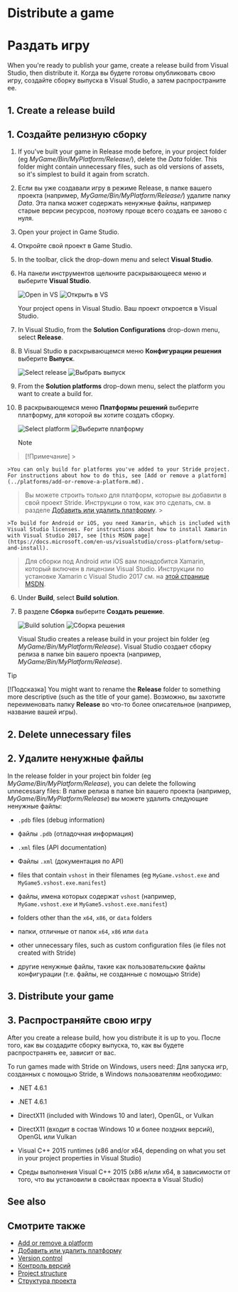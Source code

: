 # Distribute a game
# Раздать игру

When you're ready to publish your game, create a release build from Visual Studio, then distribute it.
Когда вы будете готовы опубликовать свою игру, создайте сборку выпуска в Visual Studio, а затем распространите ее.

## 1. Create a release build
## 1. Создайте релизную сборку

1. If you've built your game in Release mode before, in your project folder (eg *MyGame/Bin/MyPlatform/Release/*), delete the *Data* folder. This folder might contain unnecessary files, such as old versions of assets, so it's simplest to build it again from scratch.
1. Если вы уже создавали игру в режиме Release, в папке вашего проекта (например, *MyGame/Bin/MyPlatform/Release/*) удалите папку *Data*.  Эта папка может содержать ненужные файлы, например старые версии ресурсов, поэтому проще всего создать ее заново с нуля.

2. Open your project in Game Studio.
2. Откройте свой проект в Game Studio.

3. In the toolbar, click the drop-down menu and select **Visual Studio**.
3. На панели инструментов щелкните раскрывающееся меню и выберите **Visual Studio**.

    ![Open in VS](media/open-in-visual-studio.png)
![Открыть в VS](media/open-in-visual-studio.png)

    Your project opens in Visual Studio.
Ваш проект откроется в Visual Studio.

4. In Visual Studio, from the **Solution Configurations** drop-down menu, select **Release**.
4. В Visual Studio в раскрывающемся меню **Конфигурации решения** выберите **Выпуск**.

    ![Select release](media/select-release.png)
![Выбрать выпуск](media/select-release.png)

5. From the **Solution platforms** drop-down menu, select the platform you want to create a build for.
5. В раскрывающемся меню **Платформы решений** выберите платформу, для которой вы хотите создать сборку.

    ![Select platform](media/select-platform.png)
![Выберите платформу](media/select-platform.png)

    >[!Note]
>[!Примечание]
    >
>
    >You can only build for platforms you've added to your Stride project. For instructions about how to do this, see [Add or remove a platform](../platforms/add-or-remove-a-platform.md).
>Вы можете строить только для платформ, которые вы добавили в свой проект Stride.  Инструкции о том, как это сделать, см. в разделе [Добавить или удалить платформу](../platforms/add-or-remove-a-platform.md).
    >
>
    >To build for Android or iOS, you need Xamarin, which is included with Visual Studio licenses. For instructions about how to install Xamarin with Visual Studio 2017, see [this MSDN page](https://docs.microsoft.com/en-us/visualstudio/cross-platform/setup-and-install).
>Для сборки под Android или iOS вам понадобится Xamarin, который включен в лицензии Visual Studio.  Инструкции по установке Xamarin с Visual Studio 2017 см. на [этой странице MSDN](https://docs.microsoft.com/en-us/visualstudio/cross-platform/setup-and-install).

6. Under **Build**, select **Build solution**.
6. В разделе **Сборка** выберите **Создать решение**.

    ![Build solution](media/build-solution.png)
![Сборка решения](media/build-solution.png)

    Visual Studio creates a release build in your project bin folder (eg *MyGame/Bin/MyPlatform/Release*).
Visual Studio создает сборку релиза в папке bin вашего проекта (например, *MyGame/Bin/MyPlatform/Release*).

> [!Tip]
> [!Подсказка]
> You might want to rename the **Release** folder to something more descriptive (such as the title of your game).
> Возможно, вы захотите переименовать папку **Release** во что-то более описательное (например, название вашей игры).

## 2. Delete unnecessary files
## 2. Удалите ненужные файлы

In the release folder in your project bin folder (eg *MyGame/Bin/MyPlatform/Release*), you can delete the following unnecessary files:
В папке релиза в папке bin вашего проекта (например, *MyGame/Bin/MyPlatform/Release*) вы можете удалить следующие ненужные файлы:

* `.pdb` files (debug information)
* файлы `.pdb` (отладочная информация)

* `.xml` files (API documentation)
* Файлы `.xml` (документация по API)

* files that contain `vshost` in their filenames (eg `MyGame.vshost.exe` and `MyGame5.vshost.exe.manifest`) 
* файлы, имена которых содержат `vshost` (например, `MyGame.vshost.exe` и `MyGame5.vshost.exe.manifest`)

* folders other than the `x64`, `x86`, or `data` folders
* папки, отличные от папок `x64`, `x86` или `data`

* other unnecessary files, such as custom configuration files (ie files not created with Stride)
* другие ненужные файлы, такие как пользовательские файлы конфигурации (т.е. файлы, не созданные с помощью Stride)

## 3. Distribute your game
## 3. Распространяйте свою игру

After you create a release build, how you distribute it is up to you. 
После того, как вы создадите сборку выпуска, то, как вы будете распространять ее, зависит от вас.

To run games made with Stride on Windows, users need:
Для запуска игр, созданных с помощью Stride, в Windows пользователям необходимо:

* .NET 4.6.1
* .NET 4.6.1

* DirectX11 (included with Windows 10 and later), OpenGL, or Vulkan
* DirectX11 (входит в состав Windows 10 и более поздних версий), OpenGL или Vulkan

* Visual C++ 2015 runtimes (x86 and/or x64, depending on what you set in your project properties in Visual Studio)
* Среды выполнения Visual C++ 2015 (x86 и/или x64, в зависимости от того, что вы установили в свойствах проекта в Visual Studio)

## See also
## Смотрите также

* [Add or remove a platform](../platforms/add-or-remove-a-platform.md)
* [Добавить или удалить платформу](../platforms/add-or-remove-a-platform.md)
* [Version control](version-control.md)
* [Контроль версий](version-control.md)
* [Project structure](project-structure.md)
* [Структура проекта](project-structure.md)
